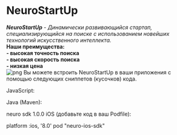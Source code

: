 # NeuroStartUp
***NeuroStartUp*** - *Динамически развивающийся стартап, специализирующийся на поиске с использованием новейших технологий искусственного интеллекта.*   
**Наши преимущества:**  
**- высокая точность поиска**  
**- высокая скорость поиска**  
**- низкая цена**  
![png](https://camo.githubusercontent.com/ace14ee894d150192a7b05b12410738aa65528da742bbce69315a5f441320ea7/68747470733a2f2f692e696d6775722e636f6d2f495a4f525769492e706e67 "Логотип")
  Вы можете встроить NeuroStartUp в ваши приложения с помощью следующих сниппетов (кусочков) кода.

JavaScript:

<script src="https://localhost/neuro.sdk.min.js"></script>
Java (Maven):

<dependency>
  <groupId>neuro</groupId>
  <artifactId>sdk</artifactId>
  <version>1.0.0</version>
</dependency>
iOS (добавьте код в ваш Podfile):

platform :ios, '8.0'
pod "neuro-ios-sdk"